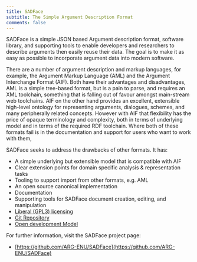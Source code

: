 ```yaml
---
title: SADFace
subtitle: The Simple Argument Description Format
comments: false
---
```


SADFace is a simple JSON based Argument description format, software library, and supporting tools to enable developers and researchers to describe arguments then easily reuse their data. The goal is to make it as easy as possible to incorporate argument data into modern software.

There are a number of argument description and markup languages, for example, the Argument Markup Language (AML) and the Argument Interchange Format (AIF). Both have their advantages and disadvantages, AML is a simple tree-based format, but is a pain to parse, and requires an XML toolchain, something that is falling out of favour amongst main-stream web toolchains. AIF on the other hand provides an excellent, extensible high-level ontology for representing arguments, dialogues, schemes, and many peripherally related concepts. However with AIF that flexibility has the price of opaque terminology and complexity, both in terms of underlying model and in terms of the required RDF toolchain. Where both of these formats fail is in the documentation and support for users who want to work with them,

SADFace seeks to address the drawbacks of other formats. It has:

* A simple underlying but extensible model that is compatible with AIF
* Clear extension points for domain specific analysis & representation tasks
* Tooling to support import from other formats, e.g. AML
* An open source canonical implementation
* Documentation
* Supporting tools for SADFace document creation, editing, and manipulation
* [Liberal (GPL3) licensing](https://github.com/ARG-ENU/SADFace/blob/master/LICENSE)
* [Git Repository](https://github.com/ARG-ENU/SADFace)
* [Open development Model](https://github.com/ARG-ENU/SADFace/issues)

For further information, visit the SADFace project page: 

* [https://github.com/ARG-ENU/SADFace](https://github.com/ARG-ENU/SADFace)
